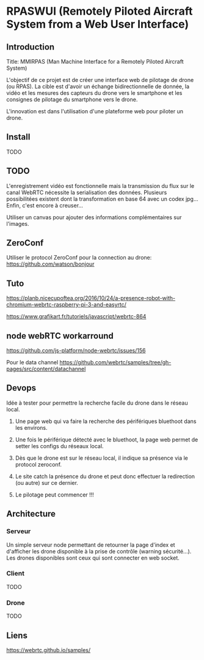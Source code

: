 # RPASWUI (Remotely Piloted Aircraft System from a Web User Interface)


## Introduction

Title: MMIRPAS (Man Machine Interface for a Remotely Piloted Aircraft System)

L'objectif de ce projet est de créer une interface web de pilotage de drone
(ou RPAS). La cible est d'avoir un échange bidirectionnelle de donnée, la vidéo
et les mesures des capteurs du drone vers le smartphone et les consignes de
pilotage du smartphone vers le drone.

L'innovation est dans l'utilisation d'une plateforme web pour piloter un drone.


## Install

TODO


## TODO

L'enregistrement vidéo est fonctionnelle mais la transmission du flux sur le
canal WebRTC nécessite la serialisation des données. Plusieurs possibilitées
existent dont la transformation en base 64 avec un codex jpg... Enfin, c'est
encore à creuser...


Utiliser un canvas pour ajouter des informations complémentaires sur l'images.


## ZeroConf

Utiliser le protocol ZeroConf pour la connection au drone: https://github.com/watson/bonjour


## Tuto

https://planb.nicecupoftea.org/2016/10/24/a-presence-robot-with-chromium-webrtc-raspberry-pi-3-and-easyrtc/

https://www.grafikart.fr/tutoriels/javascript/webrtc-864


## node webRTC workarround

https://github.com/js-platform/node-webrtc/issues/156


Pour le data channel
https://github.com/webrtc/samples/tree/gh-pages/src/content/datachannel


## Devops

Idée à tester pour permettre la recherche facile du drone dans le réseau local.

1. Une page web qui va faire la recherche des périfériques bluethoot dans les
environs.

2. Une fois le périférique détecté avec le bluethoot, la page web permet de setter
les configs du réseaux local.

3. Dès que le drone est sur le réseau local, il indique sa présence via le
protocol zeroconf.

4. Le site catch la présence du drone et peut donc effectuer la redirection (ou
autre) sur ce dernier.

5. Le pilotage peut commencer !!!


## Architecture

### Serveur

Un simple serveur node permettant de retourner la page d'index et d'afficher les
drone disponible à la prise de contrôle (warning sécurité...). Les drones disponibles
sont ceux qui sont connecter en web socket.

### Client

TODO

### Drone

TODO

## Liens

https://webrtc.github.io/samples/
